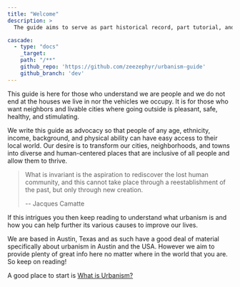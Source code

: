 ```yaml
---
title: "Welcome"
description: >
  The guide aims to serve as part historical record, part tutorial, and part HOWTO on getting involved with whichever aspects of urbanism are intriguing to you.

cascade:
  - type: "docs"
    _target:
    path: "/**"
    github_repo: 'https://github.com/zeezephyr/urbanism-guide'
    github_branch: 'dev'
---
```

This guide is here for those who understand we are people and we do not end at the houses we live in nor the vehicles we occupy. It is for those who want neighbors and livable cities where going outside is pleasant, safe, healthy, and stimulating.

We write this guide as advocacy so that people of any age, ethnicity, income, background, and physical ability can have easy access to their local world. Our desire is to transform our cities, neighborhoods, and towns into diverse and human-centered places that are inclusive of all people and allow them to thrive.

> What is invariant is the aspiration to rediscover the lost human community, and this cannot take place through a reestablishment of the past, but only through new creation.
>
> \-\- Jacques Camatte

If this intrigues you then keep reading to understand what urbanism is and how you can help further its various causes to improve our lives.

We are based in Austin, Texas and as such have a good deal of material specifically about urbanism in Austin and the USA. However we aim to provide plenty of great info here no matter where in the world that you are. So keep on reading!

A good place to start is [What is Urbanism?](/getting_started/what_is_urbanism)
